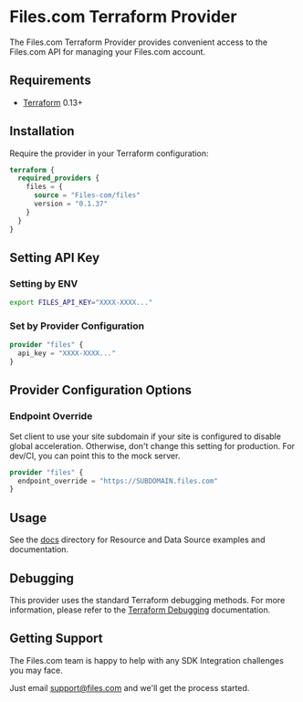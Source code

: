 # Files.com Terraform Provider

The Files.com Terraform Provider provides convenient access to the Files.com API for managing your Files.com account.

## Requirements

- [Terraform](https://www.terraform.io/downloads.html) 0.13+

## Installation

Require the provider in your Terraform configuration:

```terraform
terraform {
  required_providers {
    files = {
      source = "Files-com/files"
      version = "0.1.37"
    }
  }
}
```

## Setting API Key

### Setting by ENV

```sh
export FILES_API_KEY="XXXX-XXXX..."
```

### Set by Provider Configuration

```terraform
provider "files" {
  api_key = "XXXX-XXXX..."
}
```

## Provider Configuration Options

### Endpoint Override

Set client to use your site subdomain if your site is configured to disable global acceleration.
Otherwise, don't change this setting for production. For dev/CI, you can point this to the mock server.

```terraform
provider "files" {
  endpoint_override = "https://SUBDOMAIN.files.com"
}
```

## Usage

See the [docs](./docs) directory for Resource and Data Source examples and documentation.

## Debugging

This provider uses the standard Terraform debugging methods. For more information, please refer to the [Terraform Debugging](https://www.terraform.io/docs/internals/debugging.html) documentation.

## Getting Support

The Files.com team is happy to help with any SDK Integration challenges you may face.

Just email <support@files.com> and we'll get the process started.
